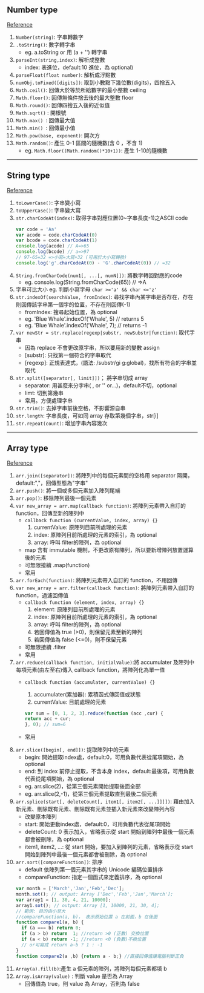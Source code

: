 ## Number type
[Reference](https://developer.mozilla.org/zh-TW/docs/Web/JavaScript/Reference/Global_Objects/Number)
1. `Number(string)`: 字串轉數字
2. `.toString()`: 數字轉字串
    * eg. a.toString or 用 (a + '') 轉字串
3. `parseInt(string,index)`: 解析成整數
   * index: 表進位，default:10 進位，為 optional)
4. `parseFloat(float number)`: 解析成浮點數
5. `numObj.toFixed([digits])`: 取到小數點下幾位數(digits)，四捨五入
6. `Math.ceil()`: 回傳大於等於所給數字的最小整數 ceiling
7. `Math.floor()`: 回傳無條件捨去後的最大整數 floor
8. `Math.round()`: 回傳四捨五入後的近似值
9. `Math.sqrt()` : 開根號
10. `Math.max() `: 回傳最大值
11. `Math.min() `: 回傳最小值
12. `Math.pow(base, exponent)`: 開次方
13. `Math.random()`: 產生 0-1 區間的隨機數(含 0 ，不含 1)
    * eg. `Math.floor((Math.random()*10+1))`: 產生 1-10的隨機數
***

## String type
[Reference](https://developer.mozilla.org/en-US/docs/Web/JavaScript/Reference/Global_Objects/String)
1. `toLowerCase()`: 字串變小寫
2. `toUpperCase()`: 字串變大寫
3. `str.charCodeAt(index)`: 取得字串對應位置(0~字串長度-1)之ASCII code
    ```JavaScript
    var code = 'Aa'
    var acode = code.charCodeAt(0)
    var bcode = code.charCodeAt(1)
    console.log(acode) // A=>65
    console.log(bcode) // a=>97
    // 97-65=32 =>小寫=大寫+32 (可用於大小寫轉換)
    console.log('g'.charCodeAt(0) - 'G'.charCodeAt(0)) // =32
    ```
4. `String.fromCharCode(num1[, ...[, numN]])`: 將數字轉回對應的code
   * eg. console.log(String.fromCharCode(65)) // =>A
5. 字串可比大小 eg. 判斷小寫字母 `char >='a' && char <='z'`
6. `str.indexOf(searchValue, fromIndex)`:  尋找字串內某字串是否存在，存在則回傳該字串第一個字的位置，不存在則回傳(-1)
   * fromIndex: 搜尋起始位置，為 optional
   * eg. 'Blue Whale'.indexOf('Whale', 5) // returns  5
   * eg. 'Blue Whale'.indexOf('Whale', 7); // returns -1
7. `var newStr = str.replace(regexp|substr, newSubstr|function)`: 取代字串
   * 因為 replace 不會更改原字串，所以要用新的變數 assign
   * \[substr\]: 只找第一個符合的字串取代
   * \[regexp\]: 正規表達式，(語法: /substr/gi g:global)，找所有符合的字串並取代
8. `str.split([separator[, limit]])`； 將字串切成 array
   * separator: 用甚麼來分字串( , or '' or...)，default不切，optional
   * limt: 切到第幾串
   * 常用。方便處理字串
9. `str.trim()`: 去掉字串前後空格，不影響源自串
10. `str.length`: 字串長度，可如同 array 存取第幾個字串，str[i]
11. `str.repeat(count)`: 增加字串內容幾次
***

## Array type
[Reference](https://developer.mozilla.org/en-US/docs/Web/JavaScript/Reference/Global_Objects/Array)
1. `arr.join([separator])`: 將陣列中的每個元素間的空格用 separator 隔開，default:","，回傳型態為"字串"
2. `arr.push()`: 將一個或多個元素加入陣列尾端
3. `arr.pop()`: 移除陣列最後一個元素
4. `var new_array = arr.map(callback function)`: 將陣列元素帶入自訂的 function，回傳至新的陣列中
   * `callback function (currentValue, index, array) {}`
     1. currentValue: 原陣列目前所處理的元素
     2. index: 原陣列目前所處理的元素的索引，為 optional
     3. array: 呼叫 filter的陣列，為 optional
   * map 含有 immutable 機制，不更改原有陣列，所以要新增陣列放置運算後的元素
   * 可無限接續 .map(function)
   * 常用
5. `arr.forEach(function)`: 將陣列元素帶入自訂的 function，不用回傳
6. `var new_array = arr.filter(callback function)`: 將陣列元素帶入自訂的 function，過濾回傳值
   * `callback function (element, index, array) {}`
     1. element: 原陣列目前所處理的元素
     2. index: 原陣列目前所處理的元素的索引，為 optional
     3. array: 呼叫 filter的陣列，為 optional
     4. 若回傳值為 true (>0)，則保留元素至新的陣列
     5. 若回傳值為 false (<=0)，則不保留元素
   * 可無限接續 .filter
   * 常用
7. `arr.reduce(callback function, initialValue)`:將 accumulater 及陣列中每項元素(由左至右)傳入 callback function，將陣列化為單一值
   * `callback function (accumulater, currentValue) {}`
     1. accumulater(累加器): 累積函式傳回值或狀態
     2. currentValue: 目前處理的元素

     ```JavaScript
     var sum = [0, 1, 2, 3].reduce(function (acc ,cur) {
     return acc + cur;
     }, 0); // sum=6
     ```
   * 常用
8. `arr.slice([begin[, end]])`: 提取陣列中的元素
   * begin: 開始提取index處，default:0，可用負數代表從尾項開始，為 optional
   * end: 到 index 前停止提取，不含本身 index，default:最後項，可用負數代表從尾項開始，為 optional
   * eg. arr.slice(2)，從第三個元素開始提取後面全部
   * eg. arr.slice(2,-1)，從第三個元素提取直到最後二個元素
9. `arr.splice(start[, deleteCount[, item1[, item2[, ...]]]])`: 藉由加入新元素、刪除既有元素、刪除既有元素並插入新元素來改變陣列內容
   * 改變原本陣列
   * start: 開始更動index處，default:0，可用負數代表從尾項開始
   * deleteCount: 0 表示加入，省略表示從 start 開始到陣列中最後一個元素都會被刪除，為 optional
   * item1, item2, ...: 從 start 開始，要加入到陣列的元素，省略表示從 start 開始到陣列中最後一個元素都會被刪除，為 optional
10. `arr.sort([compareFunction])`: 排序
    * default 依陣列第一個元素其字串的 Unicode 編碼位置排序
    * compareFunction: 指定一個函式來定義排序，為 optional
    ```JavaScript
    var month = ['March','Jan','Feb','Dec'];
    month.sot(); // output: Array ['Dec','Feb','Jan','March'];
    var array1 = [1, 30, 4, 21, 10000];
    array1.sot(); // output: Array [1, 10000, 21, 30, 4];
    // 範例: 目的由小至大
    //compareFunction(a, b)， 表示原始位置 a 在前面，b 在後面
    function compare1(a, b) {
      if (a === b) return 0;
      if (a > b) return  1; //return >0 (正數) 交換位置
      if (a < b) return -1; //return <0 (負數)不換位置
      // or可寫成 return a-b ? 1 : -1
    }
    function compare2(a ,b) {return a - b;} //直接回傳值讓電腦判斷正負
    ```
11. `Array(a).fill(b)`:產生 a 個元素的陣列，將陣列每個元素都填 b
12. `Array.isArray(value)` : 判斷 value 是否為 Array
    * 回傳值為 true，則 value 為 Array，否則為 false
